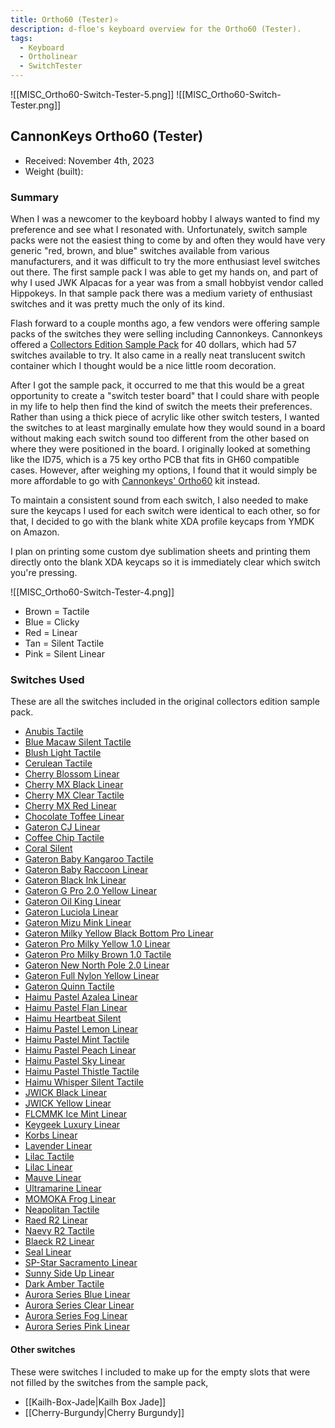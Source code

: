 ```yaml
---
title: Ortho60 (Tester)⭐
description: d-floe's keyboard overview for the Ortho60 (Tester).
tags:
  - Keyboard
  - Ortholinear
  - SwitchTester
---
```


![[MISC_Ortho60-Switch-Tester-5.png]]
![[MISC_Ortho60-Switch-Tester.png]]

## CannonKeys Ortho60 (Tester)

- Received: November 4th, 2023
- Weight (built):

### Summary

When I was a newcomer to the keyboard hobby I always wanted to find my preference and see what I resonated with. Unfortunately, switch sample packs were not the easiest thing to come by and often they would have very generic "red, brown, and blue" switches available from various manufacturers, and it was difficult to try the more enthusiast level switches out there. The first sample pack I was able to get my hands on, and part of why I used JWK Alpacas for a year was from a small hobbyist vendor called Hippokeys. In that sample pack there was a medium variety of enthusiast switches and it was pretty much the only of its kind.

Flash forward to a couple months ago, a few vendors were offering sample packs of the switches they were selling including Cannonkeys. Cannonkeys offered a [Collectors Edition Sample Pack](https://cannonkeys.com/products/switch-sample-packs?variant=41109193949295) for 40 dollars, which had 57 switches available to try. It also came in a really neat translucent switch container which I thought would be a nice little room decoration.

After I got the sample pack, it occurred to me that this would be a great opportunity to create a "switch tester board" that I could share with people in my life to help then find the kind of switch the meets their preferences. Rather than using a thick piece of acrylic like other switch testers, I wanted the switches to at least marginally emulate how they would sound in a board without making each switch sound too different from the other based on where they were positioned in the board. I originally looked at something like the ID75, which is a 75 key ortho PCB that fits in GH60 compatible cases. However, after weighing my options, I found that it would simply be more affordable to go with [Cannonkeys' Ortho60](https://cannonkeys.com/products/ortho60) kit instead.

To maintain a consistent sound from each switch, I also needed to make sure the keycaps I used for each switch were identical to each other, so for that, I decided to go with the blank white XDA profile keycaps from YMDK on Amazon.

I plan on printing some custom dye sublimation sheets and printing them directly onto the blank XDA keycaps so it is immediately clear which switch you're pressing.

![[MISC_Ortho60-Switch-Tester-4.png]]

- Brown = Tactile
- Blue = Clicky
- Red = Linear
- Tan = Silent Tactile
- Pink = Silent Linear

### Switches Used

These are all the switches included in the original collectors edition sample pack.

- [Anubis Tactile](https://cannonkeys.com/products/anubis-switch "Anubis Tactile")
- [Blue Macaw Silent Tactile](https://cannonkeys.com/products/blue-macaw-silent-tactile-switch "Blue Macaw Silent Tactile")
- [Blush Light Tactile](https://cannonkeys.com/products/blush-light-tactile-switch "Blush Light Tactile")
- [Cerulean Tactile](https://cannonkeys.com/products/durock-cerulean-switch "Cerulean Tactile")
- [Cherry Blossom Linear](https://cannonkeys.com/products/cherry-blossom-linear-switch "Cherry Blossom Linear")
- [Cherry MX Black Linear](https://cannonkeys.com/products/cherry-mx-black-linear-switch "Cherry MX Black Linear")
- [Cherry MX Clear Tactile](https://cannonkeys.com/products/cherry-mx-clear-tactile-switch "Cherry MX Clear Tactile")
- [Cherry MX Red Linear](https://cannonkeys.com/products/cherry-mx-red-linear-switch "Cherry MX Red Linear")
- [Chocolate Toffee Linear](https://cannonkeys.com/products/chocolate-toffee-linear-switch "Chocolate Toffee Linear")
- [Gateron CJ Linear](https://cannonkeys.com/products/gateron-cj-linear-switch "Gateron CJ Linear")
- [Coffee Chip Tactile](https://cannonkeys.com/products/coffee-chip-ice-cream-switch? "Coffee Chip Tactile")
- [Coral Silent](https://cannonkeys.com/products/coral-silent-linear-switch "Coral Silent")
- [Gateron Baby Kangaroo Tactile](https://cannonkeys.com/products/gateron-baby-kangaroo-tactile-switch "Gateron Baby Kangaroo Tactile")
- [Gateron Baby Raccoon Linear](https://cannonkeys.com/products/gateron-baby-raccoon-linear-switch "Gateron Baby Raccoon Linear")
- [Gateron Black Ink Linear](https://cannonkeys.com/products/gateron-black-ink-switch "Gateron Black Ink Linear")
- [Gateron G Pro 2.0 Yellow Linear](https://cannonkeys.com/products/gateron-g-pro-2-0-yellow-linear-switch "Gateron G Pro 2.0 Yellow Linear")
- [Gateron Oil King Linear](https://cannonkeys.com/products/gateron-oil-king-linear-switch "Gateron Oil King Linear")
- [Gateron Luciola Linear](https://cannonkeys.com/products/gateron-luciola-linear-switch "Gateron Luciola Linear")
- [Gateron Mizu Mink Linear](https://cannonkeys.com/products/gateron-mizu-mink-linear-switch "Gateron Mizu Mink Linear")
- [Gateron Milky Yellow Black Bottom Pro Linear](https://cannonkeys.com/products/gateron-milky-yellow-black-bottom-pro-linear-switch? "Gateron Milky Yellow Black Bottom Pro Linear")
- [Gateron Pro Milky Yellow 1.0 Linear](https://cannonkeys.com/products/gateron-pro-milky-yellow-1-0-linear-switch "Gateron Pro Milky Yellow 1.0 Linear")
- [Gateron Pro Milky Brown 1.0 Tactile](https://cannonkeys.com/products/gateron-pro-milky-brown-1-0-tactile-switch "Gateron Pro Milky Brown 1.0 Tactile")
- [Gateron New North Pole 2.0 Linear](https://cannonkeys.com/products/gateron-new-north-pole-2-0-linear-switch "Gateron New North Pole 2.0 Linear")
- [Gateron Full Nylon Yellow Linear](https://cannonkeys.com/products/gateron-yellow-switch-full-nylon-10 "Gateron Full Nylon Yellow Linear")
- [Gateron Quinn Tactile](https://cannonkeys.com/products/gateron-quinn-tactile-switch "Gateron Quinn Tactile")
- [Haimu Pastel Azalea Linear](https://cannonkeys.com/products/ck-x-haimu-pastel-azalea-linear-switch "Haimu Pastel Azalea Linear")
- [Haimu Pastel Flan Linear](https://cannonkeys.com/products/ck-x-haimu-flan-linear-switch "Haimu Pastel Flan Linear")
- [Haimu Heartbeat Silent](https://cannonkeys.com/products/haimu-heartbeat-silent-linear-switch "Haimu Heartbeat Silent")
- [Haimu Pastel Lemon Linear](https://cannonkeys.com/products/ck-x-haimu-pastel-lemon-linear-switch "Haimu Pastel Lemon Linear")
- [Haimu Pastel Mint Tactile](https://cannonkeys.com/products/ck-x-haimu-pastel-mint-tactile-switch "Haimu Pastel Mint Tactile")
- [Haimu Pastel Peach Linear](https://cannonkeys.com/products/ck-x-haimu-pastel-peach-linear-switch "Haimu Pastel Peach Linear")
- [Haimu Pastel Sky Linear](https://cannonkeys.com/products/ck-x-haimu-pastel-sky-linear-switch "Haimu Pastel Sky Linear")
- [Haimu Pastel Thistle Tactile](https://cannonkeys.com/products/ck-x-haimu-pastel-thistle-tactile-switch "CK x Haimu Pastel Thistle Tactile Switch")
- [Haimu Whisper Silent Tactile](https://cannonkeys.com/products/haimu-whisper-silent-tactile-switch "Haimu Whisper Silent Tactile Switch")
- [JWICK Black Linear](https://cannonkeys.com/products/jwick-black-linear-switch "JWICK Black Linear Switch")
- [JWICK Yellow Linear](https://cannonkeys.com/products/jwick-yellow-linear-switch "JWICK Yellow Linear Switch")
- [FLCMMK Ice Mint Linear](https://cannonkeys.com/products/flcmmk-ice-mint-linear-switch "FLCMMK Ice Mint Linear Switch")
- [Keygeek Luxury Linear](https://cannonkeys.com/products/keygeek-luxury-linear-switch "Keygeek Luxury Linear Switch")
- [Korbs Linear](https://cannonkeys.com/products/korbs-switches-by-tiny "Korbs Linear Switches by Tiny")
- [Lavender Linear](https://cannonkeys.com/products/lavender-linear-switch "Lavender Linear Switch")
- [Lilac Tactile](https://cannonkeys.com/products/lilac-tactile-switch-10 "Lilac Tactile Switch")
- [Lilac Linear](https://cannonkeys.com/products/lilac-linear-switch "Lilac Linear Switch")
- [Mauve Linear](https://cannonkeys.com/products/mauve-linear-switch-10 "Mauve Linear Switch")
- [Ultramarine Linear](https://cannonkeys.com/products/mekanisk-ultramarine-v2-linear-switch "Mekanisk Ultramarine V2 Linear Switch")
- [MOMOKA Frog Linear](https://cannonkeys.com/products/momoka-frog-switch "MOMOKA Frog Linear Switch")
- [Neapolitan Tactile](https://cannonkeys.com/products/neapolitan-ice-cream-switch "Neapolitan Ice Cream Tactile Switch")
- [Raed R2 Linear](https://cannonkeys.com/products/aeboards-raed-linear-switch-r2 "AEBoards Raed Linear Switch R2 (40)")
- [Naevy R2 Tactile](https://cannonkeys.com/products/aeboards-naevy-tactile-switch-r2 "AEBoards Naevy Tactile Switch R2 (40)")
- [Blaeck R2 Linear](https://cannonkeys.com/products/aeboards-blaeck-linear-switch "AEBoards Blaeck Linear Switch (40)")
- [Seal Linear](https://cannonkeys.com/products/seal-linear-switch-by-minterly "Seal Linear Switch by Minterly")
- [SP-Star Sacramento Linear](https://cannonkeys.com/products/sp-star-sacramento-switch "SP-Star Sacramento Linear Switch")
- [Sunny Side Up Linear](https://cannonkeys.com/products/sunny-side-up-linear-switch "Sunny Side Up Linear Switch")
- [Dark Amber Tactile](https://cannonkeys.com/products/durock-t1-dark-amber-switches "Dark Amber T1 Tactile Switch")
- [Aurora Series Blue Linear](https://cannonkeys.com/products/aurora-series-blue-linear-switch "Aurora Series Blue Linear Switch")
- [Aurora Series Clear Linear](https://cannonkeys.com/products/aurora-series-clear-linear-switch "Aurora Series Clear Linear Switch")
- [Aurora Series Fog Linear](https://cannonkeys.com/products/aurora-series-fog-linear-switch "Aurora Series Fog Linear Switch")
- [Aurora Series Pink Linear](https://cannonkeys.com/products/aurora-series-pink-linear-switch "Aurora Series Pink Linear Switch")

#### Other switches

These were switches I included to make up for the empty slots that were not filled by the switches from the sample pack,

- [[Kailh-Box-Jade|Kailh Box Jade]]
- [[Cherry-Burgundy|Cherry Burgundy]]
